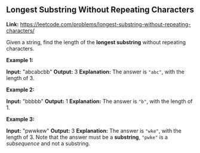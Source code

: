 ## Longest Substring Without Repeating Characters

**Link:** https://leetcode.com/problems/longest-substring-without-repeating-characters/

Given a string, find the length of the **longest substring** without repeating characters.

**Example 1:**

**Input:** "abcabcbb"
**Output:** 3 
**Explanation:** The answer is `"abc"`, with the length of 3. 

**Example 2:**

**Input:** "bbbbb"
**Output:** 1 **Explanation:** The answer is `"b"`, with the length of 1.

**Example 3:**

**Input:** "pwwkew"
**Output:** 3 **Explanation:** The answer is `"wke"`, with the length of 3. 
             Note that the answer must be a **substring**, `"pwke"` is a _subsequence_ and not a substring.